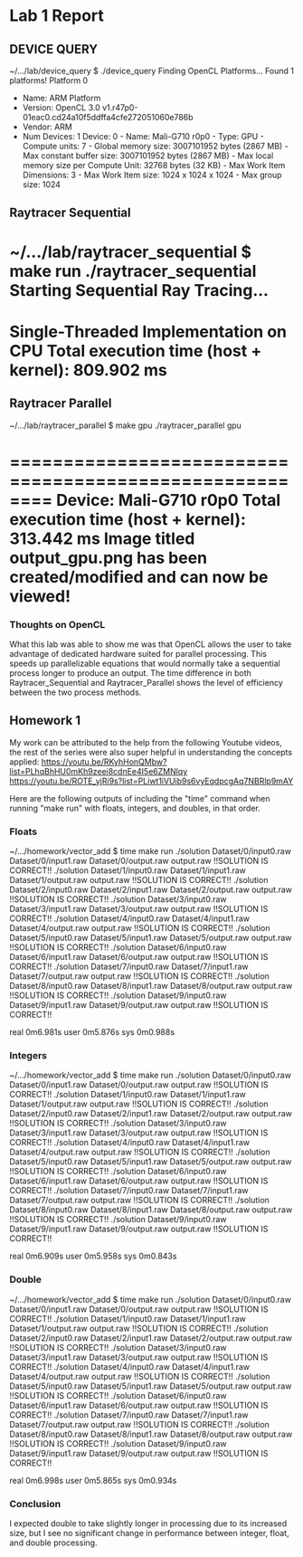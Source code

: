 # Lab 1 Report

## DEVICE QUERY
~/.../lab/device_query $ ./device_query 
Finding OpenCL Platforms...
Found 1 platforms!
Platform 0
- Name: ARM Platform
- Version: OpenCL 3.0 v1.r47p0-01eac0.cd24a10f5ddffa4cfe272051060e786b
- Vendor: ARM
- Num Devices: 1
        Device: 0
        - Name: Mali-G710 r0p0
        - Type: GPU
        - Compute units: 7
        - Global memory size: 3007101952 bytes (2867 MB)
        - Max constant buffer size: 3007101952 bytes (2867 MB)
        - Max local memory size per Compute Unit: 32768 bytes (32 KB)
        - Max Work Item Dimensions: 3
        - Max Work Item size: 1024 x 1024 x 1024 
        - Max group size: 1024

## Raytracer Sequential
~/.../lab/raytracer_sequential $ make run
./raytracer_sequential
Starting Sequential Ray Tracing...
========================================================
Single-Threaded Implementation on CPU
Total execution time (host + kernel): 809.902 ms
========================================================

## Raytracer Parallel
~/.../lab/raytracer_parallel $ make gpu
./raytracer_parallel gpu

========================================================
Device: Mali-G710 r0p0
Total execution time (host + kernel): 313.442 ms
Image titled output_gpu.png has been created/modified and can now be viewed!
========================================================

### Thoughts on OpenCL
What this lab was able to show me was that OpenCL allows the user to take advantage of dedicated hardware suited for parallel processing. This speeds up parallelizable equations that would normally take a sequential process longer to produce an output. The time difference in both Raytracer_Sequential and Raytracer_Parallel shows the level of efficiency between the two process methods.

## Homework 1
My work can be attributed to the help from the following Youtube videos, the rest of the series were also super helpful in understanding the concepts applied:
https://youtu.be/RKyhHonQMbw?list=PLhqBhHU0mKh9zeei8cdnEe4I5e6ZMNlqy
https://youtu.be/ROTE_yjRi9s?list=PLiwt1iVUib9s6vyEqdpcgAq7NBRlp9mAY

Here are the following outputs of including the "time" command when running "make run" with floats, integers, and doubles, in that order.

### Floats
~/.../homework/vector_add $ time make run
./solution Dataset/0/input0.raw Dataset/0/input1.raw Dataset/0/output.raw output.raw
!!SOLUTION IS CORRECT!!
./solution Dataset/1/input0.raw Dataset/1/input1.raw Dataset/1/output.raw output.raw
!!SOLUTION IS CORRECT!!
./solution Dataset/2/input0.raw Dataset/2/input1.raw Dataset/2/output.raw output.raw
!!SOLUTION IS CORRECT!!
./solution Dataset/3/input0.raw Dataset/3/input1.raw Dataset/3/output.raw output.raw
!!SOLUTION IS CORRECT!!
./solution Dataset/4/input0.raw Dataset/4/input1.raw Dataset/4/output.raw output.raw
!!SOLUTION IS CORRECT!!
./solution Dataset/5/input0.raw Dataset/5/input1.raw Dataset/5/output.raw output.raw
!!SOLUTION IS CORRECT!!
./solution Dataset/6/input0.raw Dataset/6/input1.raw Dataset/6/output.raw output.raw
!!SOLUTION IS CORRECT!!
./solution Dataset/7/input0.raw Dataset/7/input1.raw Dataset/7/output.raw output.raw
!!SOLUTION IS CORRECT!!
./solution Dataset/8/input0.raw Dataset/8/input1.raw Dataset/8/output.raw output.raw
!!SOLUTION IS CORRECT!!
./solution Dataset/9/input0.raw Dataset/9/input1.raw Dataset/9/output.raw output.raw
!!SOLUTION IS CORRECT!!

real    0m6.981s
user    0m5.876s
sys     0m0.988s

### Integers
~/.../homework/vector_add $ time make run
./solution Dataset/0/input0.raw Dataset/0/input1.raw Dataset/0/output.raw output.raw
!!SOLUTION IS CORRECT!!
./solution Dataset/1/input0.raw Dataset/1/input1.raw Dataset/1/output.raw output.raw
!!SOLUTION IS CORRECT!!
./solution Dataset/2/input0.raw Dataset/2/input1.raw Dataset/2/output.raw output.raw
!!SOLUTION IS CORRECT!!
./solution Dataset/3/input0.raw Dataset/3/input1.raw Dataset/3/output.raw output.raw
!!SOLUTION IS CORRECT!!
./solution Dataset/4/input0.raw Dataset/4/input1.raw Dataset/4/output.raw output.raw
!!SOLUTION IS CORRECT!!
./solution Dataset/5/input0.raw Dataset/5/input1.raw Dataset/5/output.raw output.raw
!!SOLUTION IS CORRECT!!
./solution Dataset/6/input0.raw Dataset/6/input1.raw Dataset/6/output.raw output.raw
!!SOLUTION IS CORRECT!!
./solution Dataset/7/input0.raw Dataset/7/input1.raw Dataset/7/output.raw output.raw
!!SOLUTION IS CORRECT!!
./solution Dataset/8/input0.raw Dataset/8/input1.raw Dataset/8/output.raw output.raw
!!SOLUTION IS CORRECT!!
./solution Dataset/9/input0.raw Dataset/9/input1.raw Dataset/9/output.raw output.raw
!!SOLUTION IS CORRECT!!

real    0m6.909s
user    0m5.958s
sys     0m0.843s


### Double
~/.../homework/vector_add $ time make run
./solution Dataset/0/input0.raw Dataset/0/input1.raw Dataset/0/output.raw output.raw
!!SOLUTION IS CORRECT!!
./solution Dataset/1/input0.raw Dataset/1/input1.raw Dataset/1/output.raw output.raw
!!SOLUTION IS CORRECT!!
./solution Dataset/2/input0.raw Dataset/2/input1.raw Dataset/2/output.raw output.raw
!!SOLUTION IS CORRECT!!
./solution Dataset/3/input0.raw Dataset/3/input1.raw Dataset/3/output.raw output.raw
!!SOLUTION IS CORRECT!!
./solution Dataset/4/input0.raw Dataset/4/input1.raw Dataset/4/output.raw output.raw
!!SOLUTION IS CORRECT!!
./solution Dataset/5/input0.raw Dataset/5/input1.raw Dataset/5/output.raw output.raw
!!SOLUTION IS CORRECT!!
./solution Dataset/6/input0.raw Dataset/6/input1.raw Dataset/6/output.raw output.raw
!!SOLUTION IS CORRECT!!
./solution Dataset/7/input0.raw Dataset/7/input1.raw Dataset/7/output.raw output.raw
!!SOLUTION IS CORRECT!!
./solution Dataset/8/input0.raw Dataset/8/input1.raw Dataset/8/output.raw output.raw
!!SOLUTION IS CORRECT!!
./solution Dataset/9/input0.raw Dataset/9/input1.raw Dataset/9/output.raw output.raw
!!SOLUTION IS CORRECT!!

real    0m6.998s
user    0m5.865s
sys     0m0.934s

### Conclusion
I expected double to take slightly longer in processing due to its increased size, but I see no significant change in performance between integer, float, and double processing.
